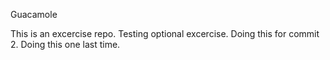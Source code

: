 Guacamole

This is an excercise repo.
Testing optional excercise.
Doing this for commit 2.
Doing this one last time.
